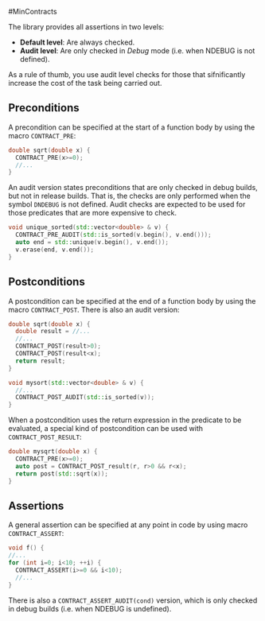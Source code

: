 #MinContracts

The library provides all assertions in two levels:
* **Default level**: Are always checked.
* **Audit level**: Are only checked in *Debug* mode (i.e. when NDEBUG is
  not defined).

As a rule of thumb, you use audit level checks for those that sifnificantly
increase the cost of the task being carried out.


## Preconditions

A precondition can be specified at the start of a function body by using the macro
`CONTRACT_PRE`:

```c++
double sqrt(double x) {
  CONTRACT_PRE(x>=0);
  //...
}
```

An audit version states preconditions that are only checked in debug builds,
but not in release builds. That is, the checks are only performed when the
symbol `DNDEBUG` is not defined. Audit checks are expected to be used for
those predicates that are more expensive to check.

```c++
void unique_sorted(std::vector<double> & v) {
  CONTRACT_PRE_AUDIT(std::is_sorted(v.begin(), v.end()));
  auto end = std::unique(v.begin(), v.end());
  v.erase(end, v.end());
}
```

## Postconditions

A postcondition can be specified at the end of a function body by using the macro
`CONTRACT_POST`. There is also an audit version:

```c++
double sqrt(double x) {
  double result = //...
  //...
  CONTRACT_POST(result>0);
  CONTRACT_POST(result<x);
  return result;
}

void mysort(std::vector<double> & v) {
  //...
  CONTRACT_POST_AUDIT(std::is_sorted(v));
}
```

When a postcondition uses the return expression in the predicate to be evaluated,
a special kind of postcondition can be used with `CONTRACT_POST_RESULT`:

```c++
double mysqrt(double x) {
  CONTRACT_PRE(x>=0);
  auto post = CONTRACT_POST_result(r, r>0 && r<x);
  return post(std::sqrt(x));
}
```

## Assertions

A general assertion can be specified at any point in code by using macro `CONTRACT_ASSERT`:

```c++
void f() {
//...
for (int i=0; i<10; ++i) {
  CONTRACT_ASSERT(i>=0 && i<10);
  //...
}
```

There is also a `CONTRACT_ASSERT_AUDIT(cond)` version, which is only
checked in debug builds (i.e. when NDEBUG is undefined).
